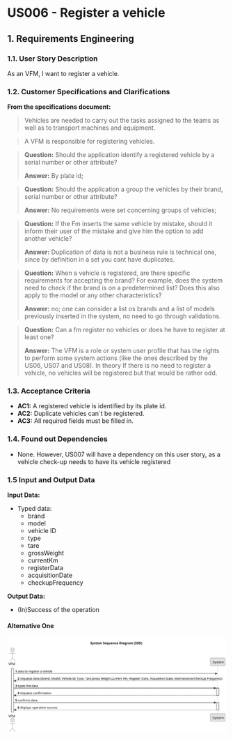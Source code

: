 # US006 - Register a vehicle


## 1. Requirements Engineering

### 1.1. User Story Description

As an VFM, I want to register a vehicle.

### 1.2. Customer Specifications and Clarifications 

**From the specifications document:**
>Vehicles are needed to carry out the tasks assigned to the teams as well as to transport
machines and equipment.

> A VFM is responsible for registering vehicles.

> **Question:** Should the application identify a registered vehicle by a serial number or other attribute?
>
> **Answer:**
By plate id;

> **Question:**
Should the application a group the vehicles by their brand, serial number or other attribute?
>
> **Answer:** No requirements were set concerning groups of vehicles;

> **Question:**
If the Fm inserts the same vehicle by mistake, should it inform their user of the mistake and give him the option to add another vehicle?
>
> **Answer:** Duplication of data is not a business rule is technical one, since by definition in a set you cant have duplicates.

> **Question:**
When a vehicle is registered, are there specific requirements for accepting the brand? For example, does the system need to check if the brand is on a predetermined list? Does this also apply to the model or any other characteristics?
>
> **Answer:** no; one can consider a list os brands and a list of models previously inserted in the system, no need to go through validations.

> **Question:**
Can a fm register no vehicles or does he have to register at least one?
> 
> **Answer:** The VFM is a role or system user profile that has the rights to perform some system actions (like the ones described by the US06, US07 and US08).
In theory If there is no need to register a vehicle, no vehicles will be registered but that would be rather odd.

### 1.3. Acceptance Criteria

* **AC1:** A registered vehicle is identified by its plate id.
* **AC2:** Duplicate vehicles can´t be registered.
* **AC3:**  All required fields must be filled in.

### 1.4. Found out Dependencies

* None. However, US007 will have a dependency on this user story, as a vehicle check-up needs to have its vehicle registered

### 1.5 Input and Output Data

**Input Data:**

* Typed data:
    * brand
    * model 
    * vehicle ID
    * type
    * tare
    * grossWeight
    * currentKm
    * registerData
    * acquisitionDate 
     * checkupFrequency

**Output Data:**

* (In)Success of the operation

#### Alternative One

![System Sequence Diagram - Alternative One](svg/us006-system-sequence-diagram-alternative-one.svg)

